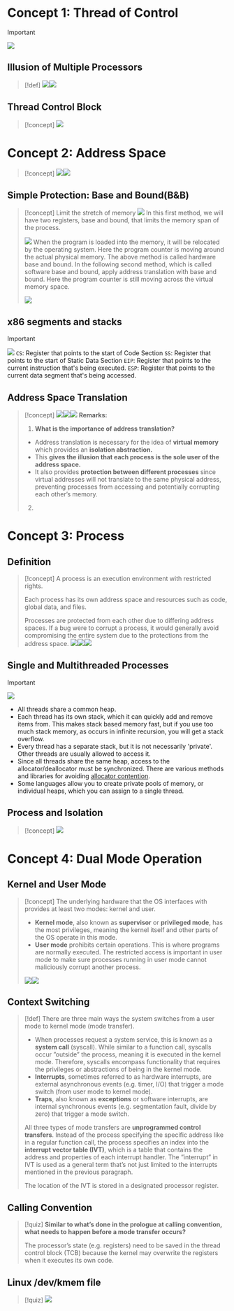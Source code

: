 # Concept 1: Thread of Control
> [!important]
> ![](2_Fundamental%20OS%20Concepts.assets/image-20231205164545188.png)

## Illusion of Multiple Processors
> [!def]
> ![](2_Fundamental%20OS%20Concepts.assets/image-20231205164630676.png)![](2_Fundamental%20OS%20Concepts.assets/image-20231205164646533.png)


## Thread Control Block
> [!concept]
> ![](2_Fundamental%20OS%20Concepts.assets/image-20231205175754744.png)



# Concept 2: Address Space
> [!concept]
> ![](2_Fundamental%20OS%20Concepts.assets/image-20231205180123495.png)![](2_Fundamental%20OS%20Concepts.assets/image-20231205180313828.png)



## Simple Protection: Base and Bound(B&B)
> [!concept] Limit the stretch of memory
> ![](2_Fundamental%20OS%20Concepts.assets/image-20231206223717315.png)
> In this first method, we will have two registers, base and bound, that limits the memory span of the process.
> 
> ![](2_Fundamental%20OS%20Concepts.assets/image-20231206223924002.png)
> When the program is loaded into the memory, it will be relocated by the operating system. Here the program counter is moving around the actual physical memory. The above method is called hardware base and bound.
> In the following second method, which is called software base and bound, apply address translation with base and bound. Here the program counter is still moving across the virtual memory space.
> 
> ![](2_Fundamental%20OS%20Concepts.assets/image-20231206224200473.png)


## x86 segments and stacks
> [!important]
> ![](2_Fundamental%20OS%20Concepts.assets/image-20231206225111992.png)
> `CS`: Register that points to the start of Code Section 
> `SS`: Register that points to the start of Static Data Section
> `EIP`: Register that points to the current instruction that's being executed.
> `ESP`: Register that points to the current data segment that's being accessed. 


## Address Space Translation
> [!concept]
> ![](2_Fundamental%20OS%20Concepts.assets/image-20231206225314297.png)![](2_Fundamental%20OS%20Concepts.assets/image-20231206225325095.png)![](2_Fundamental%20OS%20Concepts.assets/image-20231206225334688.png)
> **Remarks:**
> 1.  **What is the importance of address translation?**
> 	- Address translation is necessary for the idea of **virtual memory** which provides an **isolation abstraction.** 
> 	- This **gives the illusion that each process is the sole user of the address space.** 
> 	- It also provides **protection between different processes** since virtual addresses will not translate to the same physical address, preventing processes from accessing and potentially corrupting each other’s memory.
> 2. 



# Concept 3: Process
## Definition
> [!concept]
> A process is an execution environment with restricted rights. 
> 
> Each process has its own address space and resources such as code, global data, and files. 
> 
> Processes are protected from each other due to differing address spaces. If a bug were to corrupt a process, it would generally avoid compromising the entire system due to the protections from the address space.
> ![](2_Fundamental%20OS%20Concepts.assets/image-20231206225619441.png)![](2_Fundamental%20OS%20Concepts.assets/image-20231206230848609.png)![](2_Fundamental%20OS%20Concepts.assets/image-20231206230905327.png)






## Single and Multithreaded Processes
> [!important]
> ![](2_Fundamental%20OS%20Concepts.assets/image-20231206225818695.png)
> - All threads share a common heap.
> - Each thread has its own stack, which it can quickly add and remove items from. This makes stack based memory fast, but if you use too much stack memory, as occurs in infinite recursion, you will get a stack overflow.
> - Every thread has a separate stack, but it is not necessarily 'private'. Other threads are usually allowed to access it.
> - Since all threads share the same heap, access to the allocator/deallocator must be synchronized. There are various methods and libraries for avoiding [allocator contention](https://stackoverflow.com/questions/470683/memory-allocation-deallocation-bottleneck).
> - Some languages allow you to create private pools of memory, or individual heaps, which you can assign to a single thread.


## Process and Isolation
> [!concept]
> ![](2_Fundamental%20OS%20Concepts.assets/image-20231206230234819.png)







# Concept 4: Dual Mode Operation
## Kernel and User Mode
> [!concept]
> The underlying hardware that the OS interfaces with provides at least two modes: kernel and user. 
> 
> - **Kernel mode**, also known as **supervisor** or **privileged mode**, has the most privileges, meaning the kernel itself and other parts of the OS operate in this mode. 
> - **User mode** prohibits certain operations. This is where programs are normally executed. The restricted access is important in user mode to make sure processes running in user mode cannot maliciously corrupt another process.
> 
> ![](2_Fundamental%20OS%20Concepts.assets/image-20231206231210104.png)![](2_Fundamental%20OS%20Concepts.assets/image-20231206231458556.png)


## Context Switching
> [!def]
> There are three main ways the system switches from a user mode to kernel mode (mode transfer). 
> - When processes request a system service, this is known as a **system call** (syscall). While similar to a function call, syscalls occur ”outside” the process, meaning it is executed in the kernel mode. Therefore, syscalls encompass functionality that requires the privileges or abstractions of being in the kernel mode. 
> - **Interrupts**, sometimes referred to as hardware interrupts, are external asynchronous events (e.g. timer, I/O) that trigger a mode switch (from user mode to kernel mode). 
> - **Traps**, also known as **exceptions** or software interrupts, are internal synchronous events (e.g. segmentation fault, divide by zero) that trigger a mode switch.
> 
> All three types of mode transfers are **unprogrammed control transfers**. Instead of the process specifying the specific address like in a regular function call, the process specifies an index into the **interrupt vector table (IVT)**, which is a table that contains the address and properties of each interrupt handler. The ”interrupt” in IVT is used as a general term that’s not just limited to the interrupts mentioned in the previous paragraph. 
> 
> The location of the IVT is stored in a designated processor register.
> 


## Calling Convention
> [!quiz] 
> **Similar to what’s done in the prologue at calling convention, what needs to happen before a mode transfer occurs?**
> 
> The processor’s state (e.g. registers) need to be saved in the thread control block (TCB) because the kernel may overwrite the registers when it executes its own code.


## Linux /dev/kmem file
> [!quiz]
> ![](2_Fundamental%20OS%20Concepts.assets/image-20240229163029614.png)

